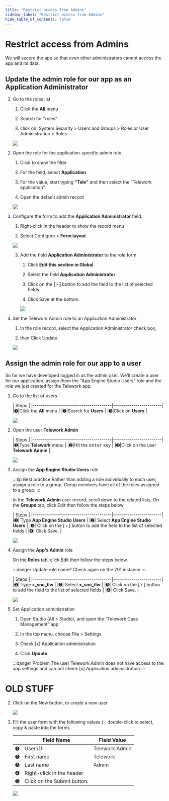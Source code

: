 ```yaml
---
title: "Restrict access from Admins" 
sidebar_label: "Restrict access from Admins"
hide_table_of_contents: false
---
```

# Restrict access from Admins

We will secure the app so that even other administrators cannot access the app and its data.

## Update the admin role for our app as an Application Administrator

1. Go to the roles list

    1. Click the **All** menu
    
    2. Search for "roles" 
    
    3. click on: System Security > Users and Groups > Roles or User Administration > Roles.

    ![](./images/01_Search-for-roles.png)


2. Open the role for the application-specific admin role.

    1. Click to show the filter

    2. For the field, select **Application**

    3. For the value, start typing **"Tele"** and then select the "Telework application".

    4. Open the default admin record
    
    ![](./images/02_Open-the-admin-role.png)


3. Configure the form to add the **Application Administrator** field.

    1. Right-click in the header to show the record menu

    2. Select Configure > **Form layout**

    ![](./images/03_Configure-form-layout.png)

    3. Add the field **Application Administrator** to the role form

        1. Click **Edit this section in Global**

        2. Select the field **Application Administrator** 

        3. Click on the **[ › ]** button to add the field to the list of selected fields

        4. Click <span className="button-purple">Save</span> at the bottom. 

        ![](./images/04_Add-App-Admin.png)


4. Set the Telework Admin role to an Application Administrator

    1. In the role record, select the Application Administrator check box,
    
    2. then Click Update.

    ![](./images/05_Check-App-Admin.png)


## Assign the admin role for our app to a user

So far we have developed logged in as the admin user. We'll create a user for our application, assign them the "App Engine Studio Users" role and the role we just created for the Telework app.

1. Go to the list of users

    | Steps                                                 | 
    |---------------------------------------|------------------------|
    |<span className="large-number">➊</span>|Click the **All** menu  | 
    |<span className="large-number">➋</span>|Search for **Users**    |
    |<span className="large-number">➌</span>|Click on **Users**      |

    ![](./images/06-Create-new-user-1.png)


2. Open the user **Telework Admin**

    | Steps                                                 | 
    |---------------------------------------|------------------------|
    |<span className="large-number">➊</span>|Type **Telework** menu  | 
    |<span className="large-number">➋</span>|Hit the <kbd>enter</kbd> key  |
    |<span className="large-number">➌</span>|Click on the user **Telework Admin**     |

    ![](./images/06-Open-admin-user-1.png)


3.  Assign the **App Engine Studio Users** role

    :::tip Best practice
    Rather than adding a role individually to each user, assign a role to a group. Group members have all of the roles assigned to a group.
    :::

    In the **Telework.Admin** user record, scroll down to the related lists, On the **Groups** tab, click <span className="button-purple">Edit</span> then follow the steps below.

    | Steps                                                 | 
    |---------------------------------------|------------------------|
    |<span className="large-number">➊</span>| Type **App Engine Studio Users**  |
    |<span className="large-number">➋</span>| Select **App Engine Studio Users**  |
    |<span className="large-number">➌</span>| Click on the [ › ] button to add the field to the list of selected fields   |
    |<span className="large-number">➍</span>| Click <span className="button-purple">Save</span>.   |

    ![](./images/07-Assign-AES-users-group.png)


    
4.  Assign the **App's Admin** role

    On the **Roles** tab, click <span className="button-purple">Edit</span> then follow the steps below.

    :::danger  Update role name?
    Check again on the 201 instance
    :::

    | Steps                                                 | 
    |---------------------------------------|------------------------|
    |<span className="large-number">➊</span>| Type **x_snc_tlw**  |
    |<span className="large-number">➋</span>| Select **x_snc_tlw**  |
    |<span className="large-number">➌</span>| Click on the [ › ] button to add the field to the list of selected fields   |
    |<span className="large-number">➍</span>| Click <span className="button-purple">Save</span>.   |

    ![](./images/08_Add-app-admin-role.png)


5. Set Application administration

    1. Open Studio (All > Studio), and open the “Telework Case Management” app

    2. In the top menu, choose File > Settings
    
    3. Check [x] Application administration
    
    4. Click **Update**.

    :::danger  Problem
    The user Telework.Admin does not have access to the app settings and can not check [x] Application administration
    :::



# OLD STUFF

2. Click on the <span className="button-purple">New</span> button, to create a new user

    ![](./images/06-Create-new-user-2.png)


3. Fill the user form with the following values (💡 double-click to select, copy & paste into the form).

    | |Field Name                | Field Value
    |-|--------------------------| --------------
    |<span className="large-number">➊</span>|User ID    | Telework.Admin
    |<span className="large-number">➋</span>|First name | Telework
    |<span className="large-number">➌</span>|Last name  | Admin
    |<span className="large-number">➍</span>|Right-click in the header 
    |<span className="large-number">➎</span>|Click on the <span className="button-purple">Submit</span> button.

    ![](./images/06-Create-new-user-3.png)








    







